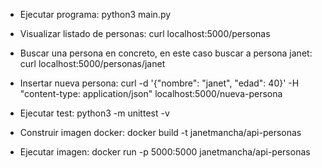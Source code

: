 

- Ejecutar programa: python3 main.py

- Visualizar listado de personas: curl localhost:5000/personas

- Buscar una persona en concreto, en este caso buscar a persona janet: curl localhost:5000/personas/janet

- Insertar nueva persona: curl -d '{"nombre": "janet", "edad": 40}' -H "content-type: application/json" localhost:5000/nueva-persona

- Ejecutar test: python3 -m unittest -v

- Construir imagen docker: docker build -t janetmancha/api-personas

- Ejecutar imagen: docker run -p 5000:5000 janetmancha/api-personas